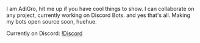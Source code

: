 I am AdiGro, hit me up if you have cool things to show.
I can collaborate on any project, currently working on Discord Bots.
and yes that's all.
Making my bots open source soon, huehue.

Currently on Discord:
[!Discord](https://discord.c99.nl/widget/theme-3/851812151140155432.png)


